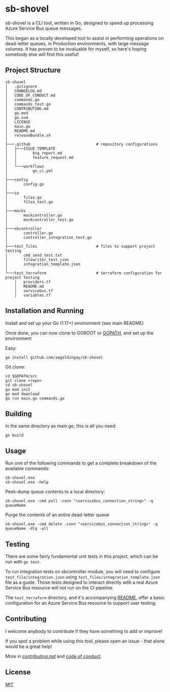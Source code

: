 # sb-shovel

sb-shovel is a CLI tool, written in Go, designed to speed up processing Azure Service Bus queue messages. 

This began as a locally developed tool to assist in performing operations on dead-letter queues, in Production environments, with large message volumes. It has proven to be invaluable for myself, so here's hoping somebody else will find this useful!

## Project Structure

```
sb-shovel
│   .gitignore
│   CHANGELOG.md
│   CODE_OF_CONDUCT.md
│   commands.go
│   commands_test.go
│   CONTRIBUTING.md
│   go.mod
│   go.sum
│   LICENSE
│   main.go
│   README.md
|   releaseBundle.sh
│
├───.github                             # repository configurations
│   ├───ISSUE_TEMPLATE
│   │       bug_report.md
│   │       feature_request.md
│   │
│   └───workflows
│           go_ci.yml
│
├───config
│       config.go
|
├───io
│       files.go
│       files_test.go
│
├───mocks
│       mockcontroller.go
│       mockcontroller_test.go
│
├───sbcontroller
│       controller.go
│       controller_integration_test.go
│
├───test_files                          # files to support project testing
│       cmd_send_test.txt
│       filewriter_test.json
│       integration_template.json
│
└───test_terraform                      # terraform configuration for project testing
    │   providers.tf
    │   README.md
    │   servicebus.tf
    │   variables.tf
```

## Installation and Running

Install and set up your Go (1.17+) environment (see main README)

Once done, you can now clone to GOROOT or [GOPATH](https://www.digitalocean.com/community/tutorials/understanding-the-gopath), and set up the environment

Easy: 
```
go install github.com/aagoldingay/sb-shovel
```

Git clone:
```
cd $GOPATH/src
git clone <repo>
cd sb-shovel
go mod init
go mod download
go run main.go commands.go
```

## Building
In the same directory as main.go, this is all you need:

```
go build
```

## Usage

Run one of the following commands to get a complete breakdown of the available commands:

```
sb-shovel.exe
sb-shovel.exe -help
```

Peek-dump queue contents to a local directory:

```
sb-shovel.exe -cmd pull -conn "<servicebus_connection_string>" -q queueName
```

Purge the contents of an entire dead-letter queue

```
sb-shovel.exe -cmd delete -conn "<servicebus_connection_string>" -q queueName -dlq -all
```

## Testing

There are some fairly fundamental unit tests in this project, which can be run with `go test`. 

To run integration tests on sbcontroller module, you will need to configure `test_file/integration.json` using `test_files/integration_template.json` file as a guide. Those tests designed to interact directly with a real Azure Service Bus resource will not run on the CI pipeline.

The `test_terraform` directory, and it's accompanying [README](test_terraform/README.md), offer a basic configuration for an Azure Service Bus resource to support user testing. 

## Contributing

I welcome anybody to contribute if they have something to add or improve! 

If you spot a problem while using this tool, please open an issue - that alone would be a great help!

More in [contributing.md](/CONTRIBUTING.md) and [code of conduct](/CODE_OF_CONDUCT.md).

## License
[MIT](https://choosealicense.com/licenses/mit/)